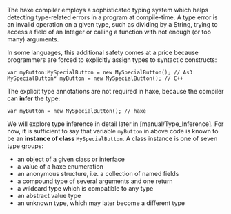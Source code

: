 The haxe compiler employs a sophisticated typing system which helps detecting type-related errors in a program at compile-time. A type error is an invalid operation on a given type, such as dividing by a String, trying to access a field of an Integer or calling a function with not enough (or too many) arguments.

In some languages, this additional safety comes at a price because programmers are forced to explicitly assign types to syntactic constructs:

```
var myButton:MySpecialButton = new MySpecialButton(); // As3
MySpecialButton* myButton = new MySpecialButton(); // C++ 
```
The explicit type annotations are not required in haxe, because the compiler can **infer** the type:

```
var myButton = new MySpecialButton(); // haxe
```
We will explore type inference in detail later in [manual/Type_Inference]. For now, it is sufficient to say that variable `myButton` in above code is known to be an **instance of class** `MySpecialButton`. A class instance is one of seven type groups:



 * an object of a given class or interface
 * a value of a haxe enumeration
 * an anonymous structure, i.e. a collection of named fields
 * a compound type of several arguments and one return
 * a wildcard type which is compatible to any type
 * an abstract value type
 * an unknown type, which may later become a different type